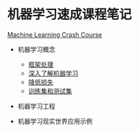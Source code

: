 # 机器学习速成课程笔记
   [Machine Learning Crash Course](https://developers.google.cn/machine-learning/crash-course/)

* 机器学习概念
    * [框架处理](http://nbviewer.jupyter.org/github/wang-junjian/machine-learning-crash-course/blob/master/01_framing.ipynb)
    * [深入了解机器学习](http://nbviewer.jupyter.org/github/wang-junjian/machine-learning-crash-course/blob/master/02_descending_into_ml.ipynb)
    * [降低损失](http://nbviewer.jupyter.org/github/wang-junjian/machine-learning-crash-course/blob/master/03_reducing_loss.ipynb)
    * [训练集和测试集](http://nbviewer.jupyter.org/github/wang-junjian/machine-learning-crash-course/blob/master/06_training_and_test_sets.ipynb)
* 机器学习工程

* 机器学习现实世界应用示例
